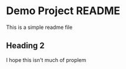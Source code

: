 # Demo Project README

This is a simple readme file

## Heading 2

I hope this isn't much of proplem